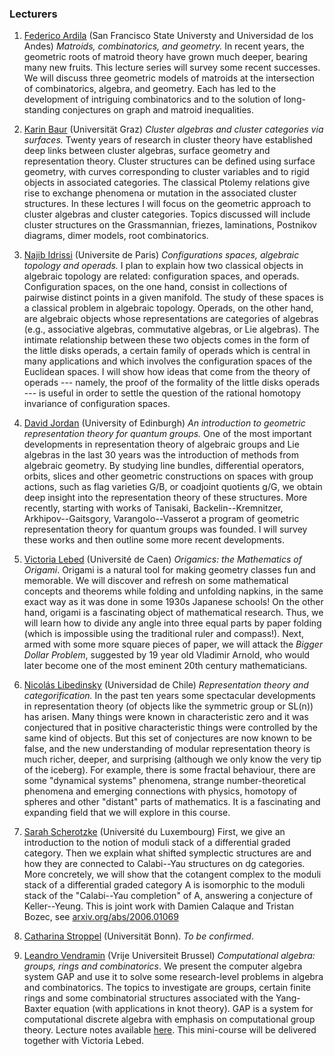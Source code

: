 ### Lecturers

1. [Federico Ardila](http://math.sfsu.edu/federico/) (San Francisco State Universty and Universidad de los Andes)
_Matroids, combinatorics, and geometry._ In recent years, the geometric roots of matroid theory have grown much deeper, bearing many new fruits. This lecture series will survey some recent successes. We will discuss three geometric models of matroids at the intersection of combinatorics, algebra, and geometry. Each has led to the development of intriguing combinatorics and to the solution of long-standing conjectures on graph and matroid inequalities.

2. [Karin Baur](https://imsc.uni-graz.at/baur/) (Universität Graz)
_Cluster algebras and cluster categories via surfaces._ Twenty years of research in cluster theory have established deep links between cluster algebras, surface geometry and representation theory. Cluster structures can be defined using surface geometry, with curves corresponding to cluster variables and to rigid objects in associated categories. The classical Ptolemy relations give rise to exchange phenomena or mutation in the associated cluster structures. In these lectures I will focus on the geometric approach to cluster algebras and cluster categories. Topics discussed will include cluster structures on the Grassmannian, friezes, laminations, Postnikov diagrams, dimer models, root combinatorics.

3. [Najib Idrissi](https://idrissi.eu) (Universite de Paris)
_Configurations spaces, algebraic topology and operads._ 
I plan to explain how two classical objects in algebraic topology are related: configuration spaces, and operads. Configuration spaces, on the one hand, consist in collections of pairwise distinct points in a given manifold. The study of these spaces is a classical problem in algebraic topology. Operads, on the other hand, are algebraic objects whose representations are categories of algebras (e.g., associative algebras, commutative algebras, or Lie algebras). The intimate relationship between these two objects comes in the form of the little disks operads, a certain family of operads which is central in many applications and which involves the configuration spaces of the Euclidean spaces. I will show how ideas that come from the theory of operads --- namely, the proof of the formality of the little disks operads --- is useful in order to settle the question of the rational homotopy invariance of configuration spaces.

4. [David Jordan](https://www.maths.ed.ac.uk/~djordan/) (University of Edinburgh)
_An introduction to geometric representation theory for quantum groups._
One of the most important developments in representation theory of algebraic groups and Lie algebras in the last 30 years was the introduction of methods from algebraic geometry.  By studying line bundles, differential operators, orbits, slices and other geometric constructions on spaces with group actions, such as flag varieties G/B, or coadjoint quotients g/G, we obtain deep insight into the representation theory of these structures.  More recently, starting with works of Tanisaki, Backelin--Kremnitzer, Arkhipov--Gaitsgory, Varangolo--Vasserot a program of geometric representation theory for quantum groups was founded.  I will survey these works and then outline some more recent developments.

5. [Victoria Lebed](https://www.maths.tcd.ie/~lebed/) (Université de Caen)
_Origamics: the Mathematics of Origami_. Origami is a natural tool for making geometry classes fun and memorable. We will discover and refresh on some mathematical concepts and theorems while folding and unfolding napkins, in the same exact way as it was done in some 1930s Japanese schools!
On the other hand, origami is a fascinating object of mathematical research. Thus, we will learn how to divide any angle into three equal parts by paper folding (which is impossible using the traditional 
ruler and compass!). Next, armed with some more square pieces of paper, we will attack the _Bigger Dollar Problem_, suggested by 19 year old 
Vladimir Arnold, who would later become one of the most eminent 20th century mathematicians.

6. [Nicolás Libedinsky](https://nicolaslibedinsky.cl) (Universidad de Chile)
_Representation theory and categorification._ In the past ten years some spectacular developments in representation theory (of objects like the symmetric group or SL(n)) has arisen. Many things were known in characteristic zero and it was conjectured that in positive characteristic things were controlled by the same kind of objects. But this set of conjectures are now known to be false, and the new understanding of modular representation theory is much richer, deeper, and surprising (although we only know the very tip of the iceberg). For example, there is some fractal behaviour, there are some "dynamical systems" phenomena, strange number-theoretical phenomena and emerging connections with physics, homotopy of spheres and other "distant" parts of mathematics. It is a fascinating and expanding field that we will explore in this course.

7. [Sarah Scherotzke](https://wwwde.uni.lu/research/fstm/dmath/people/sarah_scherotzke) (Université du Luxembourg)
First, we give an introduction to the notion of moduli stack of a differential graded category. Then we explain what shifted symplectic structures are and how they are connected to Calabi--Yau structures on dg categories. More concretely, we will show that the cotangent complex to the  moduli stack of a differential graded category A is isomorphic to the moduli stack of the "Calabi--Yau completion" of A, answering a conjecture of Keller--Yeung. This is joint work with Damien Calaque and Tristan Bozec, see [arxiv.org/abs/2006.01069](arxiv.org/abs/2006.01069)

8. [Catharina Stroppel](https://www.math.uni-bonn.de/ag/stroppel/) (Universität Bonn). _To be confirmed_.

9. [Leandro Vendramin](https://vendramin.github.io) (Vrije Universiteit Brussel)
_Computational algebra: groups, rings and combinatorics_. We present the computer algebra system GAP and use it to solve some research-level problems in algebra and combinatorics. The topics to investigate are groups, certain finite rings and some combinatorial structures associated with the Yang-Baxter equation (with applications in knot theory).  GAP is a system for computational discrete algebra with emphasis on computational group theory. Lecture notes available [here](https://github.com/vendramin/gap). This mini-course will be delivered together with Victoria Lebed.